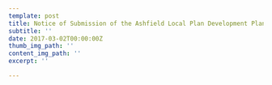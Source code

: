 ```yaml
---
template: post
title: Notice of Submission of the Ashfield Local Plan Development Plan
subtitle: ''
date: 2017-03-02T00:00:00Z
thumb_img_path: ''
content_img_path: ''
excerpt: ''

---
```

